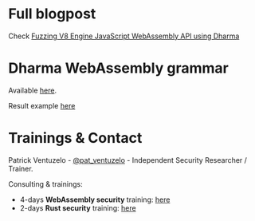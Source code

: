 # Full blogpost

Check [Fuzzing V8 Engine JavaScript WebAssembly API using Dharma](https://academy.fuzzinglabs.com/fuzzing-v8-engine-javascript-webassembly-api-using-dharma)

# Dharma WebAssembly grammar

Available [here](dharma/wasm.dg).

Result example [here](example_wasm_api.js)

# Trainings & Contact

Patrick Ventuzelo - [@pat_ventuzelo](https://twitter.com/pat_ventuzelo) - Independent Security Researcher / Trainer.

Consulting & trainings:
* 4-days **WebAssembly security** training: [here](https://fuzzinglabs.com/trainings/)
* 2-days **Rust security** training: [here](https://fuzzinglabs.com/rust-security-training/)

